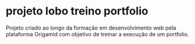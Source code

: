 # projeto lobo treino portfolio
 Projeto criado ao longo da formação em desenvolvimento web pela plataforma Origamid com objetivo de treinar a execução de um portfolio.
